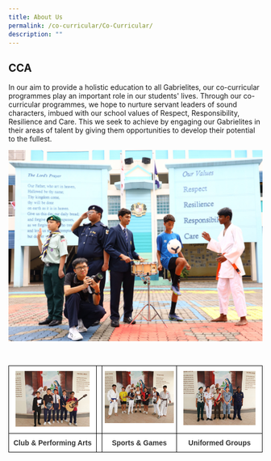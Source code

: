 ```yaml
---
title: About Us
permalink: /co-curricular/Co-Curricular/
description: ""
---
```

## CCA

In our aim to provide a holistic education to all Gabrielites, our co-curricular programmes play an important role in our students' lives. Through our co-curricular programmes, we hope to nurture servant leaders of sound characters, imbued with our school values of Respect, Responsibility, Resilience and Care. This we seek to achieve by engaging our Gabrielites in their areas of talent by giving them opportunities to develop their potential to the fullest.


![](/images/CCA/About%20Us/general%20cca.jpeg)

<br>

<style type="text/css">
.tg  {border-collapse:collapse;border-spacing:0;}
.tg td{border-color:black;border-style:solid;border-width:1px;font-family:Arial, sans-serif;font-size:14px;
  overflow:hidden;padding:10px 5px;word-break:normal;}
.tg th{border-color:black;border-style:solid;border-width:1px;font-family:Arial, sans-serif;font-size:14px;
  font-weight:normal;overflow:hidden;padding:10px 5px;word-break:normal;}
.tg .tg-tlx9{background-color:#FFF;color:#333;text-align:center;vertical-align:top}
.tg .tg-apyk{background-color:#FFF;color:#333;font-weight:bold;text-align:center;vertical-align:top}
</style>
<table class="tg">
<thead>
<tr>
    <th class="tg-tlx9"><img style="width:90%" src="/images/CCA/About%20Us/Clubs%20&amp;%20Performing%20Arts.jpeg"></th>
	<th class="tg-tlx9"></th>
    <th class="tg-tlx9"><img class="tg-tlx9"><img style="width:100%" src="/images/CCA/About%20Us/Sports%20&amp;%20Games.jpeg">
    </th><th class="tg-tlx9"><img style="width:90%" src="/images/CCA/About%20Us/Uniformed%20Groups.jpeg">
  </th></tr>
</thead>
<tbody>
	  <tr>
				<td class="tg-apyk"><span style="font-weight:bold;background-color:transparent">Club &amp; Performing Arts</span></td>
    <td class="tg-apyk"><br></td>
    <td class="tg-apyk">Sports &amp; Games
		</td><td class="tg-apyk">Uniformed Groups
  </td></tr>
</tbody>
</table>


